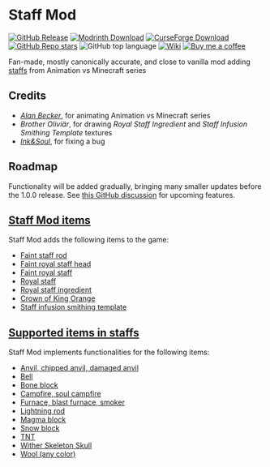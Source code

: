 # Staff Mod

[![GitHub Release](https://img.shields.io/github/v/release/opekope2/StaffMod?include_prereleases&style=flat&logo=github&label=Download%20form%20GitHub)](https://github.com/opekope2/StaffMod/releases)
[![Modrinth Download](https://img.shields.io/modrinth/v/avm-staff?style=flat&logo=modrinth&label=Download%20from%20Modrinth)](https://modrinth.com/mod/avm-staff/versions)
[![CurseForge Download](https://img.shields.io/curseforge/v/955392?style=flat&logo=curseforge&label=Download%20from%20CurseForge)](https://www.curseforge.com/minecraft/mc-mods/avm-staff/files)
[![GitHub Repo stars](https://img.shields.io/github/stars/opekope2/StaffMod?style=flat&label=%E2%AD%90%20GitHub%20stars&color=ffff00)](https://github.com/opekope2/StaffMod/stargazers)
![GitHub top language](https://img.shields.io/github/languages/top/opekope2/StaffMod?style=flat&logo=kotlin&color=7f52ff)
[![Wiki](https://img.shields.io/badge/Read_the-wiki-8ca1af?style=flat&logo=readthedocs)](https://opekope2.dev/StaffMod)
[![Buy me a coffee](https://img.shields.io/badge/Buy_me_a_coffee-Ko--fi-f16061?style=flat&logo=ko-fi)](https://ko-fi.com/opekope2)

Fan-made, mostly canonically accurate, and close to vanilla mod adding [staffs](https://animatorvsanimation.fandom.com/wiki/Staffs) from Animation vs Minecraft series

## Credits

* *[Alan Becker](https://www.youtube.com/@alanbecker)*, for animating Animation vs Minecraft series
* *Brother Oliviär*, for drawing *Royal Staff Ingredient* and *Staff Infusion Smithing Template* textures
* *[Ink&Soul](https://github.com/MBYL-InkAndSoul)*, for fixing a bug

## Roadmap

Functionality will be added gradually, bringing many smaller updates before the 1.0.0 release.
See [this GitHub discussion](https://github.com/opekope2/StaffMod/discussions/31) for upcoming features.

## [Staff Mod items](https://opekope2.dev/StaffMod/items.html)

Staff Mod adds the following items to the game:

* [Faint staff rod](https://opekope2.dev/StaffMod/items.html#faint-staff-rod)
* [Faint royal staff head](https://opekope2.dev/StaffMod/items.html#faint-royal-staff-head)
* [Faint royal staff](https://opekope2.dev/StaffMod/items.html#faint-royal-staff)
* [Royal staff](https://opekope2.dev/StaffMod/items.html#royal-staff)
* [Royal staff ingredient](https://opekope2.dev/StaffMod/items.html#royal-staff-ingredient)
* [Crown of King Orange](https://opekope2.dev/StaffMod/items.html#crown-of-king-orange)
* [Staff infusion smithing template](https://opekope2.dev/StaffMod/items.html#staff-infusion-smithing-template)

## [Supported items in staffs](https://opekope2.dev/StaffMod/staff.html)

Staff Mod implements functionalities for the following items:

* [Anvil, chipped anvil, damaged anvil](https://opekope2.dev/StaffMod/staff.html#anvil-chipped-anvil-damaged-anvil)
* [Bell](https://opekope2.dev/StaffMod/staff.html#bell)
* [Bone block](https://opekope2.dev/StaffMod/staff.html#bone-block)
* [Campfire, soul campfire](https://opekope2.dev/StaffMod/staff.html#campfire-soul-campfire)
* [Furnace, blast furnace, smoker](https://opekope2.dev/StaffMod/staff.html#furnace-blast-furnace-smoker)
* [Lightning rod](https://opekope2.dev/StaffMod/staff.html#lightning-rod)
* [Magma block](https://opekope2.dev/StaffMod/staff.html#magma-block)
* [Snow block](https://opekope2.dev/StaffMod/staff.html#snow-block)
* [TNT](https://opekope2.dev/StaffMod/staff.html#tnt)
* [Wither Skeleton Skull](https://opekope2.dev/StaffMod/staff.html#wither-skeleton-skull)
* [Wool (any color)](https://opekope2.dev/StaffMod/staff.html#wool-any-color)
